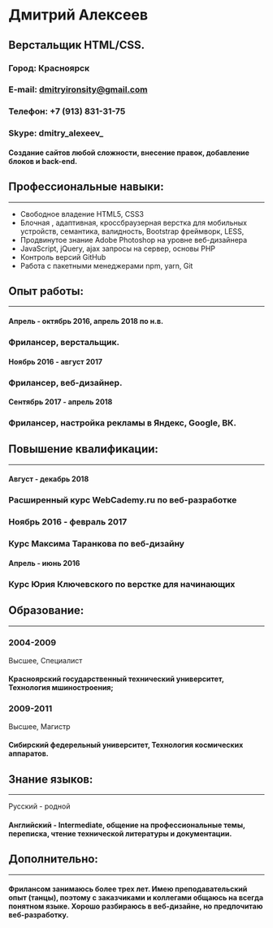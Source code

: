 # Дмитрий Алексеев
## Верстальщик HTML/CSS.
 
### Город: Красноярск
### E-mail: dmitryironsity@gmail.com
### Телефон: +7 (913) 831-31-75
### Skype: dmitry_alexeev_
 
#### Создание сайтов любой сложности, внесение правок, добавление блоков и back-end.
 
## Профессиональные навыки:
------
- Свободное владение HTML5, CSS3
- Блочная , адаптивная, кроссбраузерная верстка для мобильных устройств, семантика, валидность, Bootstrap фреймворк, LESS, 
- Продвинутое знание Adobe Photoshop на уровне веб-дизайнера
- JavaScript, jQuery, ajax запросы на сервер, основы PHP
- Контроль версий GitHub
- Работа с пакетными менеджерами npm, yarn, Git

## Опыт работы:
------

#### Апрель - октябрь 2016, апрель 2018 по н.в.
### Фрилансер, верстальщик.
 
#### Ноябрь 2016 - август 2017
### Фрилансер, веб-дизайнер.
 
#### Сентябрь 2017 - апрель 2018
### Фрилансер, настройка рекламы в Яндекс, Google, ВК.
 
## Повышение квалификации:
------
 
#### Август - декабрь 2018
### Расширенный курс WebCademy.ru по веб-разработке
 
### Ноябрь 2016 - февраль 2017
### Курс Максима Таранкова по веб-дизайну
 
#### Апрель - июнь 2016
### Курс Юрия Ключевского по верстке для начинающих
 
## Образование:
------
 
### 2004-2009
Высшее, Специалист
#### Красноярский государственный технический университет, Технология мшиностроения;
 
### 2009-2011
Высшее, Магистр
#### Сибирский федерельный университет, Технология космических аппаратов.
 
## Знание языков:
------
Русский - родной
#### Английский - Intermediate, общение на профессиональные темы, переписка, чтение технической литературы и документации.
 
## Дополнительно:
------
#### Фрилансом занимаюсь более трех лет. Имею преподавательский опыт (танцы), поэтому с заказчиками и коллегами общаюсь на всегда понятном языке. Хорошо разбираюсь в веб-дизайне, но предпочитаю веб-разработку. 
